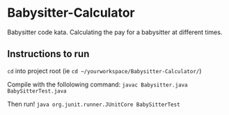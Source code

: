 # Babysitter-Calculator
Babysitter code kata. Calculating the pay for a babysitter at different times.

## Instructions to run
`cd` into project root (ie `cd ~/yourworkspace/Babysitter-Calculator/`)

Compile with the follolowing command:
`javac Babysitter.java BabySitterTest.java`

Then run!
`java org.junit.runner.JUnitCore BabySitterTest`
